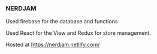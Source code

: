 
### NERDJAM


Used firebase for the database and functions

Used React for the View and Redux for store management.

Hosted at https://nerdjam.netlify.com/

